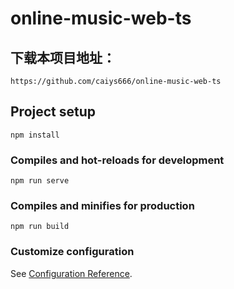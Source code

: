 # online-music-web-ts

## 下载本项目地址：

```
https://github.com/caiys666/online-music-web-ts
```

## Project setup

```
npm install
```

### Compiles and hot-reloads for development

```
npm run serve
```

### Compiles and minifies for production

```
npm run build
```

### Customize configuration

See [Configuration Reference](https://cli.vuejs.org/config/).
